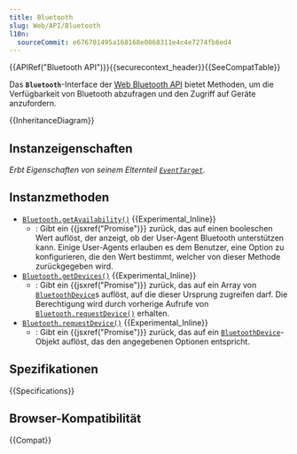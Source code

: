 ```yaml
---
title: Bluetooth
slug: Web/API/Bluetooth
l10n:
  sourceCommit: e676701495a168168e0868311e4c4e7274fb6ed4
---
```


{{APIRef("Bluetooth API")}}{{securecontext_header}}{{SeeCompatTable}}

Das **`Bluetooth`**-Interface der [Web Bluetooth API](/de/docs/Web/API/Web_Bluetooth_API) bietet Methoden, um die Verfügbarkeit von Bluetooth abzufragen und den Zugriff auf Geräte anzufordern.

{{InheritanceDiagram}}

## Instanzeigenschaften

_Erbt Eigenschaften von seinem Elternteil [`EventTarget`](/de/docs/Web/API/EventTarget)._

## Instanzmethoden

- [`Bluetooth.getAvailability()`](/de/docs/Web/API/Bluetooth/getAvailability) {{Experimental_Inline}}
  - : Gibt ein {{jsxref("Promise")}} zurück, das auf einen booleschen Wert auflöst, der anzeigt, ob der User-Agent Bluetooth unterstützen kann. Einige User-Agents erlauben es dem Benutzer, eine Option zu konfigurieren, die den Wert bestimmt, welcher von dieser Methode zurückgegeben wird.
- [`Bluetooth.getDevices()`](/de/docs/Web/API/Bluetooth/getDevices) {{Experimental_Inline}}
  - : Gibt ein {{jsxref("Promise")}} zurück, das auf ein Array von [`BluetoothDevice`](/de/docs/Web/API/BluetoothDevice)s auflöst, auf die dieser Ursprung zugreifen darf. Die Berechtigung wird durch vorherige Aufrufe von [`Bluetooth.requestDevice()`](/de/docs/Web/API/Bluetooth/requestDevice) erhalten.
- [`Bluetooth.requestDevice()`](/de/docs/Web/API/Bluetooth/requestDevice) {{Experimental_Inline}}
  - : Gibt ein {{jsxref("Promise")}} zurück, das auf ein [`BluetoothDevice`](/de/docs/Web/API/BluetoothDevice)-Objekt auflöst, das den angegebenen Optionen entspricht.

## Spezifikationen

{{Specifications}}

## Browser-Kompatibilität

{{Compat}}
